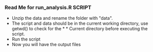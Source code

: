 ### Read Me for run_analysis.R SCRIPT 

* Unzip the data and rename the folder with "data".
* The script and data should be in the current working directory, use getwd() to check for the * * Current directory before executing the script.
* Run the script
* Now you will have the output files